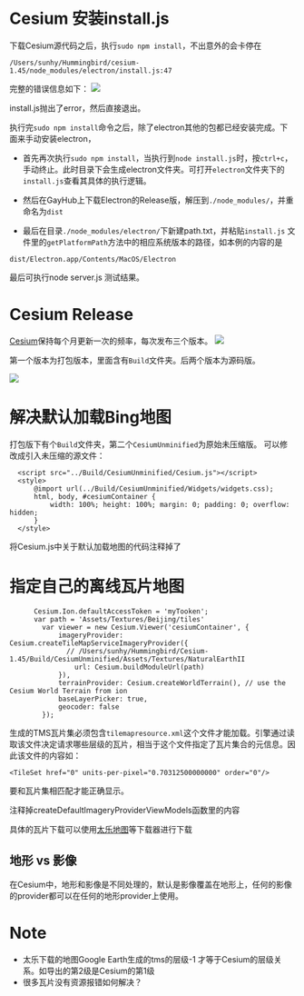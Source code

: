 # Cesium 安装install.js
下载Cesium源代码之后，执行```sudo npm install```，不出意外的会卡停在
```
/Users/sunhy/Hummingbird/cesium-1.45/node_modules/electron/install.js:47
```

完整的错误信息如下：
![](http://7xr7dp.com1.z0.glb.clouddn.com/Cessium_installJsError.png)

install.js抛出了error，然后直接退出。 

执行完```sudo npm install```命令之后，除了electron其他的包都已经安装完成。下面来手动安装electron，

* 首先再次执行```sudo npm install```，当执行到```node install.js```时，按```ctrl+c```，手动终止。此时目录下会生成electron文件夹。可打开```electron```文件夹下的```install.js```查看其具体的执行逻辑。

* 然后在GayHub上下载Electron的Release版，解压到```./node_modules/```，并重命名为```dist```

* 最后在目录```./node_modules/electron/```下新建path.txt，并粘贴```install.js``` 文件里的```getPlatformPath```方法中的相应系统版本的路径，如本例的内容的是
```
dist/Electron.app/Contents/MacOS/Electron
```

最后可执行node server.js 测试结果。


# Cesium Release
[Cesium](https://github.com/AnalyticalGraphicsInc/cesium)保持每个月更新一次的频率，每次发布三个版本。
![](http://7xr7dp.com1.z0.glb.clouddn.com/CesiumReleaseVersion.png)

第一个版本为打包版本，里面含有```Build```文件夹。后两个版本为源码版。

![](http://7xr7dp.com1.z0.glb.clouddn.com/CesiumReleaseVersion.jpg)


# 解决默认加载Bing地图

打包版下有个```Build```文件夹，第二个```CesiumUnminified```为原始未压缩版。
可以修改成引入未压缩的源文件：

```
  <script src="../Build/CesiumUnminified/Cesium.js"></script>
  <style>
      @import url(../Build/CesiumUnminified/Widgets/widgets.css);
      html, body, #cesiumContainer {
          width: 100%; height: 100%; margin: 0; padding: 0; overflow: hidden;
      }
  </style>
```

将Cesium.js中关于默认加载地图的代码注释掉了

# 指定自己的离线瓦片地图

```
      Cesium.Ion.defaultAccessToken = 'myTooken';
      var path = 'Assets/Textures/Beijing/tiles'
        var viewer = new Cesium.Viewer('cesiumContainer', {
            imageryProvider: Cesium.createTileMapServiceImageryProvider({
              // /Users/sunhy/Hummingbird/Cesium-1.45/Build/CesiumUnminified/Assets/Textures/NaturalEarthII
                url: Cesium.buildModuleUrl(path)
            }),
            terrainProvider: Cesium.createWorldTerrain(), // use the Cesium World Terrain from ion
            baseLayerPicker: true,
            geocoder: false
        });
```

生成的TMS瓦片集必须包含```tilemapresource.xml```这个文件才能加载。引擎通过读取该文件决定请求哪些层级的瓦片，相当于这个文件指定了瓦片集合的元信息。因此该文件的内容如：
```
<TileSet href="0" units-per-pixel="0.70312500000000" order="0"/>
```
要和瓦片集相匹配才能正确显示。


注释掉createDefaultImageryProviderViewModels函数里的内容


具体的瓦片下载可以使用[太乐地图]()等下载器进行下载

## 地形 vs 影像
在Cesium中，地形和影像是不同处理的，默认是影像覆盖在地形上，任何的影像的provider都可以在任何的地形provider上使用。

# Note
* 太乐下载的地图Google Earth生成的tms的层级-1 才等于Cesium的层级关系。如导出的第2级是Cesium的第1级
* 很多瓦片没有资源报错如何解决？